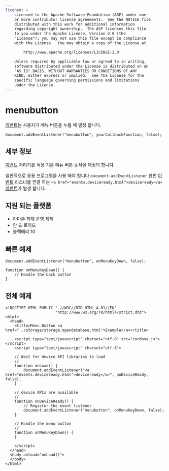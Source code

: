 ```yaml
---
license: >
    Licensed to the Apache Software Foundation (ASF) under one
    or more contributor license agreements.  See the NOTICE file
    distributed with this work for additional information
    regarding copyright ownership.  The ASF licenses this file
    to you under the Apache License, Version 2.0 (the
    "License"); you may not use this file except in compliance
    with the License.  You may obtain a copy of the License at

        http://www.apache.org/licenses/LICENSE-2.0

    Unless required by applicable law or agreed to in writing,
    software distributed under the License is distributed on an
    "AS IS" BASIS, WITHOUT WARRANTIES OR CONDITIONS OF ANY
    KIND, either express or implied.  See the License for the
    specific language governing permissions and limitations
    under the License.
---
```


# menubutton

<a href="events.html">이벤트</a>는 사용자가 메뉴 버튼을 누를 때 발생 합니다.

    document.addEventListener("menubutton", yourCallbackFunction, false);
    

## 세부 정보

<a href="events.html">이벤트</a> 처리기를 적용 기본 메뉴 버튼 동작을 재정의 합니다.

일반적으로 응용 프로그램을 사용 해야 합니다 `document.addEventListener` 한번 <a href="events.html">이벤트</a> 리스너를 연결 하는 `<a href="events.deviceready.html">deviceready</a>` <a href="events.html">이벤트</a>가 발생 합니다.

## 지원 되는 플랫폼

*   아마존 화재 운영 체제
*   안 드 로이드
*   블랙베리 10

## 빠른 예제

    document.addEventListener("menubutton", onMenuKeyDown, false);
    
    function onMenuKeyDown() {
        // Handle the back button
    }
    

## 전체 예제

    <!DOCTYPE HTML PUBLIC "-//W3C//DTD HTML 4.01//EN"
                          "http://www.w3.org/TR/html4/strict.dtd">
    <html>
      <head>
        <title>Menu Button <a href="../storage/storage.opendatabase.html">Example</a></title>
    
        <script type="text/javascript" charset="utf-8" src="cordova.js"></script>
        <script type="text/javascript" charset="utf-8">
    
        // Wait for device API libraries to load
        //
        function onLoad() {
            document.addEventListener("<a href="events.deviceready.html">deviceready</a>", onDeviceReady, false);
        }
    
        // device APIs are available
        //
        function onDeviceReady() {
            // Register the event listener
            document.addEventListener("menubutton", onMenuKeyDown, false);
        }
    
        // Handle the menu button
        //
        function onMenuKeyDown() {
        }
    
        </script>
      </head>
      <body onload="onLoad()">
      </body>
    </html>